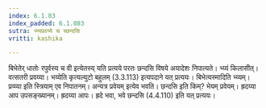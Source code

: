 ```yaml
---
index: 6.1.83
index_padded: 6.1.083
sutra: भ्य्यप्रवय्ये च च्छन्दसि
vritti: kashika

---
```

बिभेतेर् धातोः रपुर्वस्य च वी इत्येतस्य् यति प्रत्यये परतः छन्दसि विषये अयादेशः निपात्यते। भ्य्यं किलासीत्। वत्सतरी प्रवय्या। भय्येति कृत्यल्युटो बहुलम् (3.3.113) इत्यपदाने यत् प्रत्ययः। बिभेत्यस्मादिति भ्य्यम्। प्रव्य्या इति स्त्रियाम् एव निपातनम्। अन्यत्र प्रवेयम् इत्येव भवति। छन्दसि इति किम्? भेयम् प्रवेयम्। ह्रदय्या आप उपसङ्ख्यानम्। ह्रदय्या आपः। ह्रदे भवा, भवे छन्दसि (4.4.110) इति यत् प्रत्ययः।